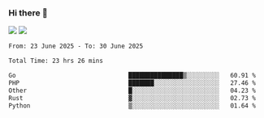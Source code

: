 ### Hi there 👋️

![](https://komarev.com/ghpvc/?username=Loner1024)
![](https://hit.yhype.me/github/profile?account_id=20189164)

<!--START_SECTION:waka-->

```txt
From: 23 June 2025 - To: 30 June 2025

Total Time: 23 hrs 26 mins

Go                               ███████████████▒░░░░░░░░░   60.91 %
PHP                              ███████░░░░░░░░░░░░░░░░░░   27.46 %
Other                            █░░░░░░░░░░░░░░░░░░░░░░░░   04.23 %
Rust                             ▓░░░░░░░░░░░░░░░░░░░░░░░░   02.73 %
Python                           ▒░░░░░░░░░░░░░░░░░░░░░░░░   01.64 %
```

<!--END_SECTION:waka-->



